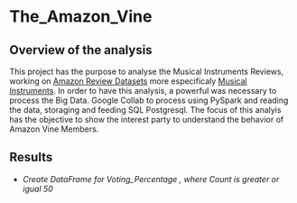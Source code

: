 # The_Amazon_Vine
## Overview of the analysis

This project has the purpose to analyse the Musical Instruments Reviews, working on [Amazon Review Datasets](https://s3.amazonaws.com/amazon-reviews-pds/tsv/index.txt) more especificaly [Musical Instruments](https://s3.amazonaws.com/amazon-reviews-pds/tsv/amazon_reviews_us_Musical_Instruments_v1_00.tsv.gz).
In order to have this analysis, a powerful was necessary to process the Big Data. Google Collab to process using PySpark and reading the data, storaging and feeding SQL Postgresql. 
The focus of this analyis has the objective to show the interest party to understand the behavior of Amazon Vine Members. 

## Results

* *Create DataFrame for Voting_Percentage , where Count is greater or igual 50* 


